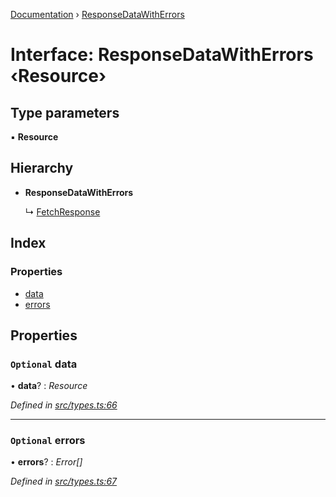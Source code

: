 [Documentation](../README.md) › [ResponseDataWithErrors](responsedatawitherrors.md)

# Interface: ResponseDataWithErrors ‹**Resource**›

## Type parameters

▪ **Resource**

## Hierarchy

* **ResponseDataWithErrors**

  ↳ [FetchResponse](fetchresponse.md)

## Index

### Properties

* [data](responsedatawitherrors.md#optional-data)
* [errors](responsedatawitherrors.md#optional-errors)

## Properties

### `Optional` data

• **data**? : *Resource*

*Defined in [src/types.ts:66](https://github.com/badbatch/getta/blob/201e04c/src/types.ts#L66)*

___

### `Optional` errors

• **errors**? : *Error[]*

*Defined in [src/types.ts:67](https://github.com/badbatch/getta/blob/201e04c/src/types.ts#L67)*
